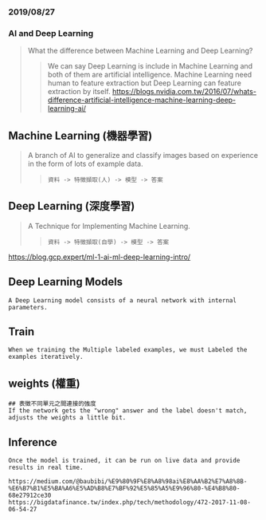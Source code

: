 ### 2019/08/27

### AI and Deep Learning

  > What the difference between Machine Learning and Deep Learning?
  >>We can say Deep Learning is include in Machine Learning and both of them are artificial intelligence.
  >>Machine Learning need human to feature extraction but Deep Learning can feature extraction by itself. 
  https://blogs.nvidia.com.tw/2016/07/whats-difference-artificial-intelligence-machine-learning-deep-learning-ai/
  
  ## Machine Learning (機器學習)
  > A branch of AI to generalize and classify images based on experience in the form of lots of example data.
  >>`資料 -> 特徵擷取(人) -> 模型 -> 答案`
  
  ## Deep Learning (深度學習)
  > A Technique for Implementing Machine Learning.
  >>`資料 -> 特徵擷取(自學) -> 模型 -> 答案`

  https://blog.gcp.expert/ml-1-ai-ml-deep-learning-intro/
  
  ## Deep Learning Models
    A Deep Learning model consists of a neural network with internal parameters.   
    
  ## Train
    When we training the Multiple labeled examples, we must Labeled the examples iteratively.
   
  ## weights (權重)
    ## 表徵不同單元之間連接的強度
    If the network gets the "wrong" answer and the label doesn't match, adjusts the weights a little bit.
  
  ## Inference
    Once the model is trained, it can be run on live data and provide results in real time.
  
    https://medium.com/@baubibi/%E9%80%9F%E8%A8%98ai%E8%AA%B2%E7%A8%8B-%E6%B7%B1%E5%BA%A6%E5%AD%B8%E7%BF%92%E5%85%A5%E9%96%80-%E4%B8%80-68e27912ce30
    https://bigdatafinance.tw/index.php/tech/methodology/472-2017-11-08-06-54-27


